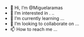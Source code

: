 - 👋 Hi, I’m @Miguelaramas
- 👀 I’m interested in . ..
- 🌱 I’m currently learning ...
- 💞️ I’m looking to collaborate on ...
- 📫 How to reach me ...

<!---
Miguelaramas/Miguelaramas is a ✨ special ✨ repository because its `README.md` (this file) appears on your GitHub profile.
You can click the Preview link to take a look at your changes.
--->
